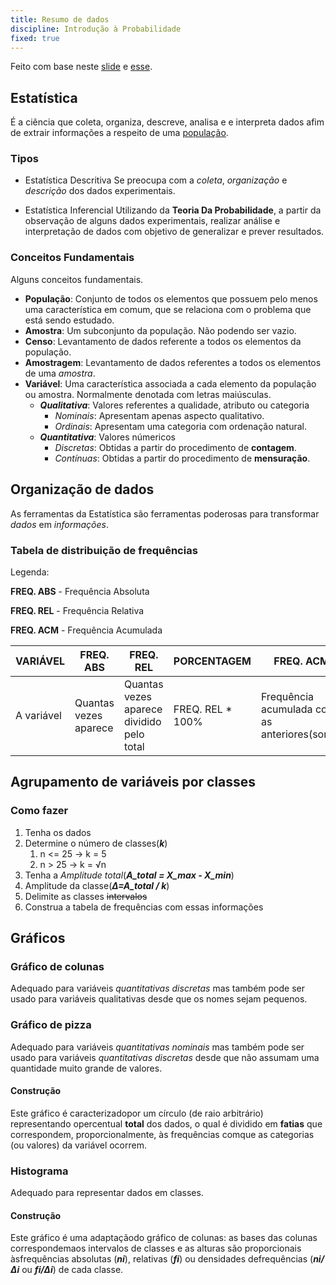 ```yaml
---
title: Resumo de dados
discipline: Introdução à Probabilidade
fixed: true
---
```


Feito com base neste [slide](https://www.dropbox.com/s/3rubq11f0f4035j/Aula%202_Resumo%20de%20Dados.pdf?dl=0) e [esse](https://www.dropbox.com/s/d6j661koffx2mbx/Aula%203_Resumo%20de%20Dados%20%28continua%C3%A7%C3%A3o%29.pdf?dl=0).


## Estatística
É a ciência que coleta, organiza, descreve, analisa e e interpreta dados afim de extrair informações a respeito de uma [população](#População).

### Tipos

- Estatística Descritiva
Se preocupa com a *coleta*, *organização* e *descrição* dos dados experimentais.

- Estatística Inferencial
Utilizando da **Teoria Da Probabilidade**, a partir da observação de alguns dados experimentais, realizar análise e interpretação de dados com objetivo de generalizar e prever resultados.

### Conceitos Fundamentais
Alguns conceitos fundamentais.

- **População**: Conjunto de todos os elementos que possuem pelo menos uma característica em comum, que se relaciona com o problema que está sendo estudado.
- **Amostra**: Um subconjunto da população. Não podendo ser vazio.
- **Censo**: Levantamento de dados referente a todos os elementos da população.
- **Amostragem**: Levantamento de dados referentes a todos os elementos de uma *amostra*.
- **Variável**: Uma característica associada a cada elemento da população ou amostra. Normalmente denotada com letras maiúsculas.
    - ***Qualitativa***: Valores referentes a qualidade, atributo ou categoria
        - *Nominais*: Apresentam apenas aspecto qualitativo.
        - *Ordinais*: Apresentam uma categoria com ordenação natural.
    - ***Quantitativa***: Valores númericos
        - *Discretas*: Obtidas a partir do procedimento de **contagem**.
        - *Contínuas*: Obtidas a partir do procedimento de **mensuração**.

## Organização de dados
As  ferramentas  da  Estatística  são  ferramentas  poderosas  para  transformar  *dados* em *informações*.


### Tabela de distribuição de frequências

Legenda:

**FREQ. ABS** - Frequência Absoluta

**FREQ. REL** - Frequência Relativa

**FREQ. ACM** - Frequência Acumulada


**VARIÁVEL** | **FREQ. ABS** | **FREQ. REL** | **PORCENTAGEM** | **FREQ. ACM**
--- | --- | --- | --- | ---
A variável | Quantas vezes aparece | Quantas vezes aparece dividido pelo total | FREQ. REL * 100% | Frequência acumulada com as anteriores(soma)

## Agrupamento de variáveis por classes

### Como fazer

1. Tenha os dados
2. Determine o número de classes(***k***) 
   1. n <= 25 -> k = 5
   2. n > 25 -> k = √n
3. Tenha a *Amplitude total*(***A_total = X_max - X_min***)
4. Amplitude da classe(***∆=A_total / k***)
5. Delimite as classes ~~intervalos~~
6. Construa a tabela de frequências com essas informações

## Gráficos

### Gráfico de colunas

Adequado para variáveis *quantitativas discretas* mas também pode ser usado para variáveis qualitativas desde que os nomes sejam pequenos.

### Gráfico de pizza

Adequado para variáveis *quantitativas nominais* mas também pode ser usado para variáveis *quantitativas discretas* desde que não assumam uma quantidade muito grande de valores.

#### Construção

Este  gráfico  é  caracterizadopor  um  círculo  (de  raio  arbitrário)  representando  opercentual  **total**  dos  dados,  o  qual  é  dividido  em  **fatias** que  correspondem,  proporcionalmente,  às  frequências  comque  as  categorias  (ou  valores)  da  variável  ocorrem.

### Histograma

Adequado para representar dados em classes.

#### Construção

Este  gráfico  é  uma  adaptaçãodo  gráfico  de  colunas:  as  bases  das  colunas  correspondemaos  intervalos  de  classes  e  as  alturas  são  proporcionais  àsfrequências  absolutas  (***ni***),  relativas  (***fi***)  ou  densidades  defrequências  (***ni/∆i*** ou ***fi/∆i***)  de  cada  classe.
